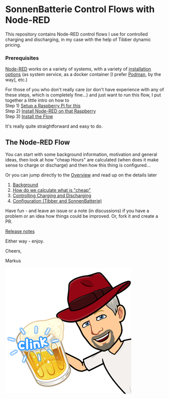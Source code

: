 # SonnenBatterie Control Flows with Node-RED

This repository contains Node-RED control flows I use for controlled charging and discharging, in my case with the help of Tibber dynamic pricing.

### Prerequisites

[Node-RED](https://nodered.org/) works on a variety of systems, with a variety of [installation options](https://nodered.org/docs/getting-started/) (as system service, as a docker container [I prefer [Podman](https://podman.io/), by the way], etc.)

For those of you who don't really care (or don't have experience with any of these steps, which is completely fine...) and just want to run this flow, I put together a little intro on how to  
Step 1) [Setup a Raspberry Pi for this](./docs/setup/pi/install-pi.md)  
Step 2) [Install Node-RED on that Raspberry](./docs/setup/nodered/install-nodered.md)  
Step 3) [Install the Flow](./docs/setup/flow/import-flow.md)  

It's really quite straightforward and easy to do. 


## The Node-RED Flow

You can start with some background information, motivation and general ideas, then look at how "cheap Hours" are calculated (when does it make sense to charge or discharge) and then how this thing is configured...

Or you can jump directly to the [Overview](./docs/overview.md) and read up on the details later

1) [Background](./docs/background.md)
2) [How do we calculate what is "cheap"](./docs/calculation.md)
3) [Controlling Charging and Discharging](./docs/charging-discharging.md)
4) [Configuration (Tibber and SonnenBatterie)](./docs/configuration.md)


Have fun - and leave an issue or a note (in discussions) if you have a problem or an idea how things could be improved. Or, fork it and create a PR.

[Release notes](releasenotes.md)

Either way - enjoy.

Cheers,

Markus

![](./images/cheers.png)





